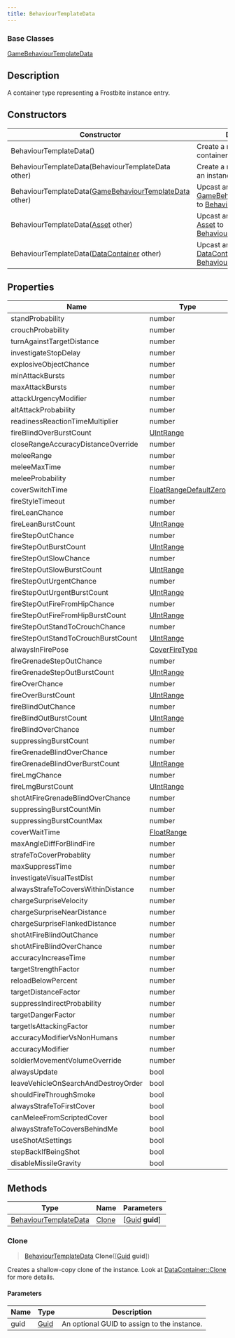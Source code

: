 ```yaml
---
title: BehaviourTemplateData
---
```

### Base Classes

[GameBehaviourTemplateData](/vext/ref/fb/gamebehaviourtemplatedata/)

## Description

A container type representing a Frostbite instance entry.

## Constructors

| Constructor                                                                         | Description                                                                                                                          |
| ----------------------------------------------------------------------------------- | ------------------------------------------------------------------------------------------------------------------------------------ |
| BehaviourTemplateData()                                                             | Create a new instance of this container type.                                                                                        |
| BehaviourTemplateData(BehaviourTemplateData other)                                  | Create a reference copy of an instance of the same type.                                                                             |
| BehaviourTemplateData([GameBehaviourTemplateData](/vext/ref/fb/gamebehaviourtemplatedata/) other) | Upcast an instance of type [GameBehaviourTemplateData](/vext/ref/fb/gamebehaviourtemplatedata/) to [BehaviourTemplateData](/vext/ref/fb/behaviourtemplatedata/). |
| BehaviourTemplateData([Asset](/vext/ref/fb/asset/) other)                                         | Upcast an instance of type [Asset](/vext/ref/fb/asset/) to [BehaviourTemplateData](/vext/ref/fb/behaviourtemplatedata/).                                         |
| BehaviourTemplateData([DataContainer](/vext/ref/shared/class/datacontainer) other)    | Upcast an instance of type [DataContainer](/vext/ref/shared/class/datacontainer) to [BehaviourTemplateData](/vext/ref/fb/behaviourtemplatedata/).    |

## Properties

| Name                                | Type                                           | Description |
| ----------------------------------- | ---------------------------------------------- | ----------- |
| standProbability                    | number                                         |             |
| crouchProbability                   | number                                         |             |
| turnAgainstTargetDistance           | number                                         |             |
| investigateStopDelay                | number                                         |             |
| explosiveObjectChance               | number                                         |             |
| minAttackBursts                     | number                                         |             |
| maxAttackBursts                     | number                                         |             |
| attackUrgencyModifier               | number                                         |             |
| altAttackProbability                | number                                         |             |
| readinessReactionTimeMultiplier     | number                                         |             |
| fireBlindOverBurstCount             | [UIntRange](/vext/ref/fb/uintrange/)                         |             |
| closeRangeAccuracyDistanceOverride  | number                                         |             |
| meleeRange                          | number                                         |             |
| meleeMaxTime                        | number                                         |             |
| meleeProbability                    | number                                         |             |
| coverSwitchTime                     | [FloatRangeDefaultZero](/vext/ref/fb/floatrangedefaultzero/) |             |
| fireStyleTimeout                    | number                                         |             |
| fireLeanChance                      | number                                         |             |
| fireLeanBurstCount                  | [UIntRange](/vext/ref/fb/uintrange/)                         |             |
| fireStepOutChance                   | number                                         |             |
| fireStepOutBurstCount               | [UIntRange](/vext/ref/fb/uintrange/)                         |             |
| fireStepOutSlowChance               | number                                         |             |
| fireStepOutSlowBurstCount           | [UIntRange](/vext/ref/fb/uintrange/)                         |             |
| fireStepOutUrgentChance             | number                                         |             |
| fireStepOutUrgentBurstCount         | [UIntRange](/vext/ref/fb/uintrange/)                         |             |
| fireStepOutFireFromHipChance        | number                                         |             |
| fireStepOutFireFromHipBurstCount    | [UIntRange](/vext/ref/fb/uintrange/)                         |             |
| fireStepOutStandToCrouchChance      | number                                         |             |
| fireStepOutStandToCrouchBurstCount  | [UIntRange](/vext/ref/fb/uintrange/)                         |             |
| alwaysInFirePose                    | [CoverFireType](/vext/ref/fb/coverfiretype/)                 |             |
| fireGrenadeStepOutChance            | number                                         |             |
| fireGrenadeStepOutBurstCount        | [UIntRange](/vext/ref/fb/uintrange/)                         |             |
| fireOverChance                      | number                                         |             |
| fireOverBurstCount                  | [UIntRange](/vext/ref/fb/uintrange/)                         |             |
| fireBlindOutChance                  | number                                         |             |
| fireBlindOutBurstCount              | [UIntRange](/vext/ref/fb/uintrange/)                         |             |
| fireBlindOverChance                 | number                                         |             |
| suppressingBurstCount               | number                                         |             |
| fireGrenadeBlindOverChance          | number                                         |             |
| fireGrenadeBlindOverBurstCount      | [UIntRange](/vext/ref/fb/uintrange/)                         |             |
| fireLmgChance                       | number                                         |             |
| fireLmgBurstCount                   | [UIntRange](/vext/ref/fb/uintrange/)                         |             |
| shotAtFireGrenadeBlindOverChance    | number                                         |             |
| suppressingBurstCountMin            | number                                         |             |
| suppressingBurstCountMax            | number                                         |             |
| coverWaitTime                       | [FloatRange](/vext/ref/fb/floatrange/)                       |             |
| maxAngleDiffForBlindFire            | number                                         |             |
| strafeToCoverProbablity             | number                                         |             |
| maxSuppressTime                     | number                                         |             |
| investigateVisualTestDist           | number                                         |             |
| alwaysStrafeToCoversWithinDistance  | number                                         |             |
| chargeSurpriseVelocity              | number                                         |             |
| chargeSurpriseNearDistance          | number                                         |             |
| chargeSurpriseFlankedDistance       | number                                         |             |
| shotAtFireBlindOutChance            | number                                         |             |
| shotAtFireBlindOverChance           | number                                         |             |
| accuracyIncreaseTime                | number                                         |             |
| targetStrengthFactor                | number                                         |             |
| reloadBelowPercent                  | number                                         |             |
| targetDistanceFactor                | number                                         |             |
| suppressIndirectProbability         | number                                         |             |
| targetDangerFactor                  | number                                         |             |
| targetIsAttackingFactor             | number                                         |             |
| accuracyModifierVsNonHumans         | number                                         |             |
| accuracyModifier                    | number                                         |             |
| soldierMovementVolumeOverride       | number                                         |             |
| alwaysUpdate                        | bool                                           |             |
| leaveVehicleOnSearchAndDestroyOrder | bool                                           |             |
| shouldFireThroughSmoke              | bool                                           |             |
| alwaysStrafeToFirstCover            | bool                                           |             |
| canMeleeFromScriptedCover           | bool                                           |             |
| alwaysStrafeToCoversBehindMe        | bool                                           |             |
| useShotAtSettings                   | bool                                           |             |
| stepBackIfBeingShot                 | bool                                           |             |
| disableMissileGravity               | bool                                           |             |

## Methods

| Type                                           | Name            | Parameters                                     |
| ---------------------------------------------- | --------------- | ---------------------------------------------- |
| [BehaviourTemplateData](/vext/ref/fb/behaviourtemplatedata/) | [Clone](#clone) | \[[Guid](/vext/ref/shared/class/guid) **guid**\] |

### Clone

> [BehaviourTemplateData](/vext/ref/fb/behaviourtemplatedata/) **Clone**(\[[Guid](/vext/ref/shared/class/guid) **guid**\])

Creates a shallow-copy clone of the instance. Look at [DataContainer::Clone](/vext/ref/shared/class/datacontainer#clone) for more details.

#### Parameters

| Name | Type         | Description                                 |
| ---- | ------------ | ------------------------------------------- |
| guid | [Guid](/vext/ref/shared/class/guid/) | An optional GUID to assign to the instance. |
